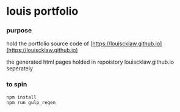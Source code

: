 # louis portfolio

### purpose
hold the portfolio source code of [https://louiscklaw.github.io](https://louiscklaw.github.io)

the generated html pages holded in repoistory louiscklaw.github.io seperately

### to spin
```
npm install
npm run gulp_regen
```
